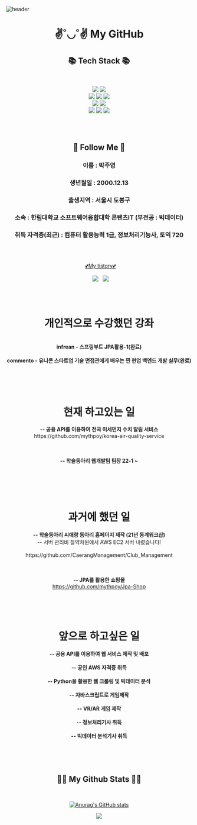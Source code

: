 <p align="center">

![header](https://capsule-render.vercel.app/api?text=welcome~&type=waving&color=50:A4A4A4,50:2ECCFA&animation=fadeIn&fontSize=35&fontColor=000000)
<br>
<h1 align="center">✌˚◡˚✌ My GitHub</h2>


<h2 align="center">📚 Tech Stack 📚</h3>
<br>
</p>
<p align="center">
  <img src="https://img.shields.io/badge/JAVA-007396?style=for-the-badge&logo=java&logoColor=white">
  <img src="https://img.shields.io/badge/Python-3670A0?style=for-the-badge&logo=java&logoColor=ffdd54">
  
  <br>
<img src="https://img.shields.io/badge/Spring Boot-6DB33F?style=for-the-badge&logo=SpringBoot&logoColor=white">
<img src="https://img.shields.io/badge/Spring Security-6DB33F?style=for-the-badge&logo=SpringSecurity&logoColor=white">
<img src="https://img.shields.io/badge/Thymeleaf-6DB33F?style=for-the-badge&logo=thymeleaf&logoColor=FF9900">
<br>
<img src="https://img.shields.io/badge/html-E34F26?style=for-the-badge&logo=html5&logoColor=white">
<img src="https://img.shields.io/badge/javascript-F7DF1E?style=for-the-badge&logo=javascript&logoColor=black">
<br>
<img src="https://img.shields.io/badge/Ubuntu-black?style=for-the-badge&logo=ubuntu&logoColor=FF9900">
<img src="https://img.shields.io/badge/github-181717?style=for-the-badge&logo=github&logoColor=white">
<img src="https://img.shields.io/badge/aws-232F3E?style=for-the-badge&logo=Amazon AWS&logoColor=white">
</p>
<br>
<div id="pr" align="center">
<br>
<h2 >🌈 Follow Me 🌈</h3>

<h3>이름 : 박주영</h3>
<h3>생년월일 : 2000.12.13</h3>
<h3>출생지역 : 서울시 도봉구</h3>
<h3>소속 : 한림대학교 소프트웨어융합대학 콘텐츠IT (부전공 : 빅데이터)</h3>
<h3>취득 자격증(최근) : 컴퓨터 활용능력 1급, 정보처리기능사, 토익 720</h3>


</div>
<br>
<br>
<p align="center">
  &nbsp
  <a href="https://mythpoy.tistory.com/">💕My tistory💕</a>
  <br>
  <br>
  &nbsp
  <a href="https://www.instagram.com/jyp.on/"><img src="https://img.shields.io/badge/Instagram-E4405F?style=flat-square&logo=Instagram&logoColor=white&link=https://www.instagram.com/hye_inisfree/"/></a>
  &nbsp
  <a href="mailto:okmlnsunok@gmail.com"><img src="https://img.shields.io/badge/Gmail-d14836?style=flat-square&logo=Gmail&logoColor=white&link=kimhyein7110@gmail.com"/></a>
</p>
<br><br>

<div align="center">
  <h1>개인적으로 수강했던 강좌</h1><br>
  <strong>infrean - 스프링부트 JPA활용-1(완료)</strong><br><br>
  <strong>commento - 유니콘 스타트업 기술 면접관에게 배우는 찐 현업 백엔드 개발 실무(완료)</strong><br>
</div>
<br><br><br>

<br>
<h1 align="center" class="work">현재 하고있는 일</h1>
<div align="center">
  <strong> -- 공용 API를 이용하여 전국 미세먼지 수치 알림 서비스</strong><br>
  <a>https://github.com/mythpoy/korea-air-quality-service</a>
  <br><br><br>


  <strong> -- 학술동아리 웹개발팀 팀장 22-1 ~ </strong><br>
</div>
<br>
<br>
<br>
<br>
<h1 align="center" class="work">과거에 했던 일</h1>

<div align="center">
  <strong> -- 학술동아리 씨애랑 동아리 홈페이지 제작 (21년 동계워크샵)</strong><br>
  <div> -- 서버 관리비 절약차원에서 AWS EC2 서버 내렸습니다!</div><br>
  <a>https://github.com/CaerangManagement/Club_Management</a>

  <br><br>
  <strong> -- JPA를 활용한 쇼핑몰</strong><br>
  <a>https://github.com/mythpoy/Jpa-Shop</a>

</div>
<br><br><br>
<h1 align="center" class="work">앞으로 하고싶은 일</h1>

<div align="center">
  <strong> -- 공용 API를 이용하여 웹 서비스 제작 및 배포</strong><br>
  <br>
  <strong> -- 공인 AWS 자격증 취득</strong><br>
  <br>
  <strong> -- Python을 활용한 웹 크롤링 및 빅데이터 분석</strong><br>
  <br>
  <strong> -- 자바스크립트로 게임제작</strong><br>
  <br>
  <strong> -- VR/AR 게임 제작</strong><br>
  <br>
  <strong> -- 정보처리기사 취득</strong><br>
  <br>
  <strong> -- 빅데이터 분석기사 취득</strong><br>

</div>

<br><br><br>
 <h2 align="center">👩‍💻 My Github Stats 👩‍💻</h3>
<br>
<div align="center">

[![Anurag's GitHub stats](https://github-readme-stats.vercel.app/api?username=mythpoy&hide_title=true&show_icons=true&include_all_commits=true&disable_animations=true&theme=vue-dark)](https://github.com/anuraghazra/github-readme-stats)
</div>
<p align="center">
  <a href="https://hits.seeyoufarm.com"><img src="https://hits.seeyoufarm.com/api/count/incr/badge.svg?url=https%3A%2F%2Fgithub.com%2Fmythpoy&count_bg=%2341B883&title_bg=%23CDC2C2&icon=github.svg&icon_color=%23E7E7E7&title=hits&edge_flat=false"/></a>
</p> 

  



